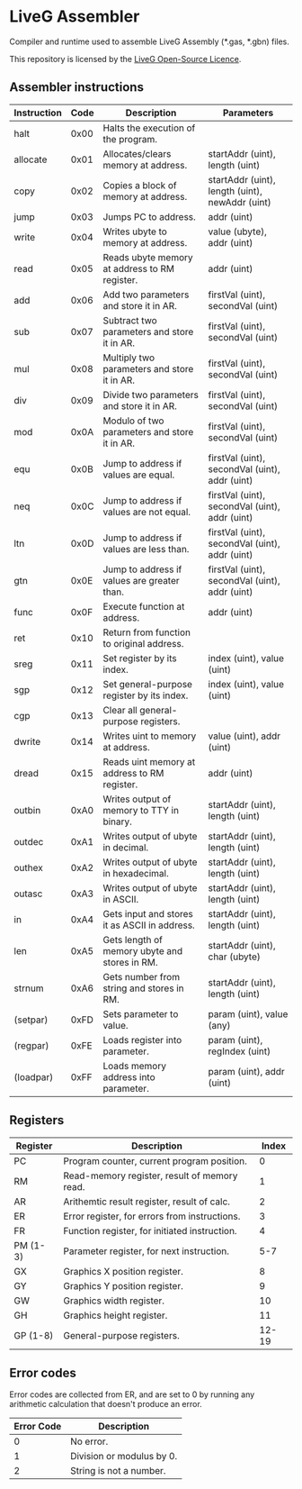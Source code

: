 # LiveG Assembler
Compiler and runtime used to assemble LiveG Assembly (*.gas, *.gbn) files.

This repository is licensed by the [LiveG Open-Source Licence](https://github.com/LiveG-Development/Assembler/blob/master/LICENCE.md).

## Assembler instructions
| Instruction   | Code  | Description                                   | Parameters                                        |
|---------------|-------|-----------------------------------------------|---------------------------------------------------|
| halt          | 0x00  | Halts the execution of the program.           |                                                   |
| allocate      | 0x01  | Allocates/clears memory at address.           | startAddr (uint), length (uint)                   |
| copy          | 0x02  | Copies a block of memory at address.          | startAddr (uint), length (uint), newAddr (uint)   |
| jump          | 0x03  | Jumps PC to address.                          | addr (uint)                                       |
| write         | 0x04  | Writes ubyte to memory at address.            | value (ubyte), addr (uint)                        |
| read          | 0x05  | Reads ubyte memory at address to RM register. | addr (uint)                                       |
| add           | 0x06  | Add two parameters and store it in AR.        | firstVal (uint), secondVal (uint)                 |
| sub           | 0x07  | Subtract two parameters and store it in AR.   | firstVal (uint), secondVal (uint)                 |
| mul           | 0x08  | Multiply two parameters and store it in AR.   | firstVal (uint), secondVal (uint)                 |
| div           | 0x09  | Divide two parameters and store it in AR.     | firstVal (uint), secondVal (uint)                 |
| mod           | 0x0A  | Modulo of two parameters and store it in AR.  | firstVal (uint), secondVal (uint)                 |
| equ           | 0x0B  | Jump to address if values are equal.          | firstVal (uint), secondVal (uint), addr (uint)    |
| neq           | 0x0C  | Jump to address if values are not equal.      | firstVal (uint), secondVal (uint), addr (uint)    |
| ltn           | 0x0D  | Jump to address if values are less than.      | firstVal (uint), secondVal (uint), addr (uint)    |
| gtn           | 0x0E  | Jump to address if values are greater than.   | firstVal (uint), secondVal (uint), addr (uint)    |
| func          | 0x0F  | Execute function at address.                  | addr (uint)                                       |
| ret           | 0x10  | Return from function to original address.     |                                                   |
| sreg          | 0x11  | Set register by its index.                    | index (uint), value (uint)                        |
| sgp           | 0x12  | Set general-purpose register by its index.    | index (uint), value (uint)                        |
| cgp           | 0x13  | Clear all general-purpose registers.          |                                                   |
| dwrite        | 0x14  | Writes uint to memory at address.             | value (uint), addr (uint)                         |
| dread         | 0x15  | Reads uint memory at address to RM register.  | addr (uint)                                       |
| outbin        | 0xA0  | Writes output of memory to TTY in binary.     | startAddr (uint), length (uint)                   |
| outdec        | 0xA1  | Writes output of ubyte in decimal.            | startAddr (uint), length (uint)                   |
| outhex        | 0xA2  | Writes output of ubyte in hexadecimal.        | startAddr (uint), length (uint)                   |
| outasc        | 0xA3  | Writes output of ubyte in ASCII.              | startAddr (uint), length (uint)                   |
| in            | 0xA4  | Gets input and stores it as ASCII in address. | startAddr (uint), length (uint)                   |
| len           | 0xA5  | Gets length of memory ubyte and stores in RM. | startAddr (uint), char (ubyte)                    |
| strnum        | 0xA6  | Gets number from string and stores in RM.     | startAddr (uint), length (uint)                   |
| (setpar)      | 0xFD  | Sets parameter to value.                      | param (uint), value (any)                         |
| (regpar)      | 0xFE  | Loads register into parameter.                | param (uint), regIndex (uint)                     |
| (loadpar)     | 0xFF  | Loads memory address into parameter.          | param (uint), addr (uint)                         |

## Registers
| Register      | Description                                   | Index |
|---------------|-----------------------------------------------|-------|
| PC            | Program counter, current program position.    | 0     |
| RM            | Read-memory register, result of memory read.  | 1     |
| AR            | Arithemtic result register, result of calc.   | 2     |
| ER            | Error register, for errors from instructions. | 3     |
| FR            | Function register, for initiated instruction. | 4     |
| PM (1-3)      | Parameter register, for next instruction.     | 5-7   |
| GX            | Graphics X position register.                 | 8     |
| GY            | Graphics Y position register.                 | 9     |
| GW            | Graphics width register.                      | 10    |
| GH            | Graphics height register.                     | 11    |
| GP (1-8)      | General-purpose registers.                    | 12-19 |

## Error codes
Error codes are collected from ER, and are set to 0 by running any arithmetic
calculation that doesn't produce an error.

| Error Code    | Description                                   |
|---------------|-----------------------------------------------|
| 0             | No error.                                     |
| 1             | Division or modulus by 0.                     |
| 2             | String is not a number.                       |